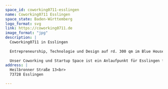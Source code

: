 ```yaml
---
space_id: coworking0711-esslingen
name: Coworking0711 Esslingen
space_state: Baden-Württemberg
logo_format: svg
link: https://coworking0711.de
image_format: "jpg"
description: |
  Coworking0711 in Esslingen
  
  Entrepreneurship, Technologie und Design auf rd. 300 qm im Blue House Esslingen.
  
  Unser Coworking und Startup Space ist ein Anlaufpunkt für Esslingen für alle Solo-Selbstständigen, Gründer und Startups, ein Ort des Lernens, des Teilens, der Ideenfindung, des Ausprobierens, der Kollaboration und der Diskussion, aber auch für konzentriertes und teamorientiertes Arbeiten. Coworking in Esslingen, im Verbund mit der Firmengruppe Metzger + Co.
address: |
  Heilbronner Straße 13<br>
  73728 Esslingen

---
```

